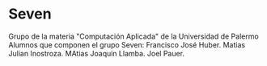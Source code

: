 # Seven
Grupo de la materia "Computación Aplicada" de la Universidad de Palermo
Alumnos que componen el grupo Seven: 
Francisco José Huber.
Matias Julian Inostroza.
MAtias Joaquin Llamba.
Joel Pauer.
